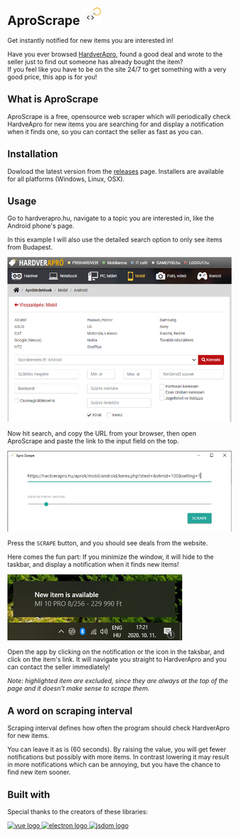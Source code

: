 # AproScrape <img src="public/icon.png" alt="logo" width="40">

Get instantly notified for new items you are interested in!

Have you ever browsed [HardverApro](http://hardverapro.hu/index.html),
found a good deal and wrote to the seller just to find out someone has already bought the item?  
If you feel like you have to be on the site 24/7 to get something with a very good price,
this app is for you!

## What is AproScrape

AproScrape is a free, opensource web scraper which will periodically check HardveApro
for new items you are searching for and display a notification when it finds one,
so you can contact the seller as fast as you can.

## Installation

Dowload the latest version from the [releases](https://github.com/Lehoczky/apro-scrape/releases) page.
Installers are available for all platforms (Windows, Linux, OSX).

## Usage

Go to hardverapro.hu, navigate to a topic you are interested in, like the Android phone's page.

In this example I will also use the detailed search option to only see items from Budapest.

<img src="images/hardverapro.png" alt="Android page on hardverapro" width="650">

Now hit search, and copy the URL from your browser, then open AproScrape
and paste the link to the input field on the top.

<img src="images/main-window.png" alt="AproScrape main window" width="650">

Press the `SCRAPE` button, and you should see deals from the website.

Here comes the fun part: If you minimize the window, it will hide to the taskbar,
and display a notification when it finds new items!

<img src="images/notification.png" alt="AproScrape main window">

Open the app by clicking on the notification or the icon in the taksbar, and click
on the item's link. It will navigate you straight to HardverApro and you can contact
the seller immediately!

_Note: highlighted item are excluded, since they are always at the top of the page and it doesn't make sense to scrape them._

## A word on scraping interval

Scraping interval defines how often the program should check HardverApro for new items.

You can leave it as is (60 seconds). By raising the value, you will get fewer notifications
but possibly with more items. In contrast lowering it may result in more notifications which
can be annoying, but you have the chance to find new item sooner.

## Built with

Special thanks to the creators of these libraries:

<a href="https://vuejs.org/">
    <img src="https://upload.wikimedia.org/wikipedia/commons/9/95/Vue.js_Logo_2.svg" alt="vue logo" height="80">
</a>

<a href="https://www.electronjs.org/">
    <img src="https://upload.wikimedia.org/wikipedia/commons/9/91/Electron_Software_Framework_Logo.svg" alt="electron logo" height="100">
</a>

<a href="https://github.com/jsdom/jsdom">
    <img src="https://user-images.githubusercontent.com/3665990/39078998-366c375e-451b-11e8-902d-ce42d8fcaa47.png" alt="jsdom logo" height="100">
</a>
